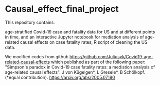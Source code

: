# Causal_effect_final_project




This repository contains:

age-stratified Covid-19 case and fatality data for US and at different points in time, and
an interactive Jupyter notebook for mediation analysis of age-related causal effects on case fatality rates,
R script of cleaning the US data.


We modified codes from github https://github.com/Juliusvk/Covid19-age-related-causal-effects which published as part of the following paper:
"Simpson's paradox in Covid-19 case fatality rates: a mediation analysis of age-related causal effects". J von Kügelgen*, L Gresele*, B Schölkopf. (*equal contribution). https://arxiv.org/abs/2005.07180
